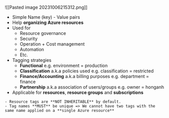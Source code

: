
![[Pasted image 20231006215312.png]]

- Simple Name (key) - Value pairs
- Help **organizing Azure resources**
- Used for
	- Resource governance
	- Security
	- Operation + Cost management
	- Automation
	- Etc.
- Tagging strategies
	- **Functional** e.g. environment = production
	- **Classification** a.k.a policies used e.g. classification = restricted
	- **Finance/Accounting** a.k.a billing purposes e.g. department = finance
	- **Partnership** a.k.a association of users/groups e.g. owner = honganh
- Applicable for **resources**, **resource groups** and **subscriptions**

```ad-warning
- Resource tags are **NOT INHERITABLE** by default.
- Tag names **MUST** be unique => We cannot have two tags with the same name applied on a **single Azure resource**

```
